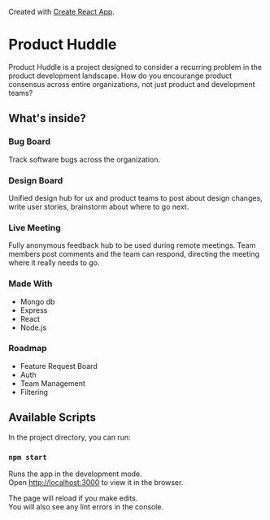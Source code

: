 Created with [Create React App](https://github.com/facebook/create-react-app).

# Product Huddle

Product Huddle is a project designed to consider a recurring problem in the product development landscape. How do you encourange product consensus across entire organizations, not just product and development teams? 

## What's inside?

### Bug Board

Track software bugs across the organization.

### Design Board

Unified design hub for ux and product teams to post about design changes, write user stories, brainstorm about where to go next.

### Live Meeting

Fully anonymous feedback hub to be used during remote meetings. Team members post comments and the team can respond, directing the meeting where it really needs to go.

### Made With

- Mongo db
- Express 
- React
- Node.js

### Roadmap

* Feature Request Board
* Auth
* Team Management
* Filtering 

## Available Scripts

In the project directory, you can run:

### `npm start`

Runs the app in the development mode.<br />
Open [http://localhost:3000](http://localhost:3000) to view it in the browser.

The page will reload if you make edits.<br />
You will also see any lint errors in the console.




